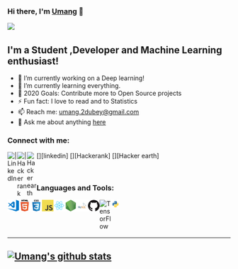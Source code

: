 ### Hi there, I'm [Umang](https://github.com/umangdubey) 👋

<img src="https://komarev.com/ghpvc/?username=umangdubey&color=brightgreen&style=plastic" />
</p>

## I'm a Student ,Developer and Machine Learning enthusiast!
- 🔭 I’m currently working on a Deep learning!
- 🌱 I’m currently learning everything.
- 🥅 2020 Goals: Contribute more to Open Source projects
- ⚡ Fun fact: I love to read and to Statistics
- 📫 Reach me: [umang.2dubey@gmail.com](mailto:umang.2dubey@gmail.com)
- 💬 Ask me about anything [here](https://github.com/umangdubey/umangdubey/issues)

### Connect with me:

[<img align="left" alt="| LinkedIn" width="22px" src="https://www.linkedin.com/in/umang-dubey-7b1466118/" />][linkedin]
[<img align="left" alt="| Hacker rank" width="22px" src="https://www.hackerrank.com/umang_2dubey" />][Hackerank]
[<img align="left" alt="Hacker earth" width="22px" src="https://www.hackerearth.com/@umang.2dubey" />][Hacker earth]



<br />

### Languages and Tools:
<code><img height="20" src="https://raw.githubusercontent.com/github/explore/80688e429a7d4ef2fca1e82350fe8e3517d3494d/topics/python/python.png"></code>
<img align="left" alt="Visual Studio Code" width="26px" src="https://raw.githubusercontent.com/github/explore/80688e429a7d4ef2fca1e82350fe8e3517d3494d/topics/visual-studio-code/visual-studio-code.png" />
<img align="left" alt="HTML5" width="26px" src="https://raw.githubusercontent.com/github/explore/80688e429a7d4ef2fca1e82350fe8e3517d3494d/topics/html/html.png" />
<img align="left" alt="CSS3" width="26px" src="https://raw.githubusercontent.com/github/explore/80688e429a7d4ef2fca1e82350fe8e3517d3494d/topics/css/css.png" />
<img align="left" alt="JavaScript" width="26px" src="https://raw.githubusercontent.com/github/explore/80688e429a7d4ef2fca1e82350fe8e3517d3494d/topics/javascript/javascript.png" />
<img align="left" alt="React" width="26px" src="https://raw.githubusercontent.com/github/explore/80688e429a7d4ef2fca1e82350fe8e3517d3494d/topics/react/react.png" />
<img align="left" alt="Node.js" width="26px" src="https://raw.githubusercontent.com/github/explore/80688e429a7d4ef2fca1e82350fe8e3517d3494d/topics/nodejs/nodejs.png" />
<img align="left" alt="MySQL" width="26px" src="https://raw.githubusercontent.com/github/explore/80688e429a7d4ef2fca1e82350fe8e3517d3494d/topics/mysql/mysql.png" />
<img align="left" alt="GitHub" width="26px" src="https://raw.githubusercontent.com/github/explore/78df643247d429f6cc873026c0622819ad797942/topics/github/github.png" />
<img align="left" alt="TensorFlow" width="26px" src="https://icon2.cleanpng.com/20180629/az/kisspng-tensorflow-google-brain-machine-learning-deep-lear-machine-learning-5b35d7c07387c7.1104356315302552964733.jpg" />

<br />
<br />

---
[![Umang's github stats](https://github-readme-stats.vercel.app/api?username=umangdubey)](https://github.com/umangdubey/github-readme-stats)
---